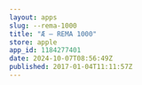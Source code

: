 ```yaml
---
layout: apps
slug: --rema-1000
title: "Æ – REMA 1000"
store: apple
app_id: 1184277401
date: 2024-10-07T08:56:49Z
published: 2017-01-04T11:11:57Z
---
```

